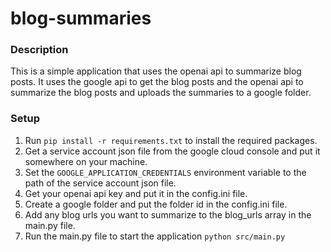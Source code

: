 # blog-summaries

### Description
This is a simple application that uses the openai api to summarize blog posts. It uses the google api to get the blog
posts and the openai api to summarize the blog posts and uploads the summaries to a google folder.

### Setup
1. Run `pip install -r requirements.txt` to install the required packages.
2. Get a service account json file from the google cloud console and put it somewhere on your machine.
3. Set the `GOOGLE_APPLICATION_CREDENTIALS` environment variable to the path of the service account json file.
4. Get your openai api key and put it in the config.ini file.
5. Create a google folder and put the folder id in the config.ini file.
6. Add any blog urls you want to summarize to the blog_urls array in the main.py file.
6. Run the main.py file to start the application `python src/main.py`